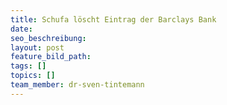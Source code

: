 ```yaml
---
title: Schufa löscht Eintrag der Barclays Bank
date:
seo_beschreibung:
layout: post
feature_bild_path:
tags: []
topics: []
team_member: dr-sven-tintemann
---
```

